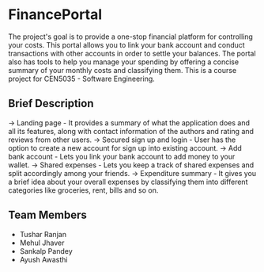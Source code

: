 # FinancePortal
The project's goal is to provide a one-stop financial platform for controlling your costs. This portal allows you to link your bank account and conduct transactions with other accounts in order to settle your balances. The portal also has tools to help you manage your spending by offering a concise summary of your monthly costs and classifying them. This is a course project for CEN5035 - Software Engineering.

## Brief Description
-> Landing page - It provides a summary of what the application does and all its features, along with contact information of the authors and rating and reviews from other users.
-> Secured sign up and login - User has the option to create a new account for sign up into existing account.
-> Add bank account - Lets you link your bank account to add money to your wallet.
-> Shared expenses - Lets you keep a track of shared expenses and split accordingly among your friends.
-> Expenditure summary - It gives you a brief idea about your overall expenses by classifying them into different categories like groceries, rent, bills and so on.

## Team Members
* Tushar Ranjan
* Mehul Jhaver
* Sankalp Pandey
* Ayush Awasthi


